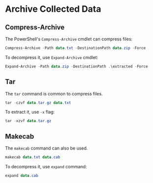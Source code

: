 # Archive Collected Data

## Compress-Archive

The PowerShell's `Compress-Archive` cmdlet can compress files:

```powershell
Compress-Archive -Path data.txt -DestinationPath data.zip -Force
```

To decompress it, use `Expand-Archive` cmdlet:

```powershell
Expand-Archive -Path data.zip -DestinationPath .\extracted -Force
```

## Tar

The `tar` command is common to compress files.

```powershell
tar -czvf data.tar.gz data.txt
```

To extract it, use `-x` flag:

```powershell
tar -xzvf data.tar.gz
```

## Makecab

The `makecab` command can also be used.

```powershell
makecab data.txt data.cab
```

To decompress it, use `expand` command:

```powershell
expand data.cab
```
